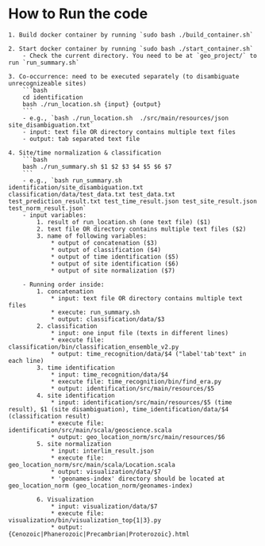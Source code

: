 # How to Run the code

	1. Build docker container by running `sudo bash ./build_container.sh`

	2. Start docker container by running `sudo bash ./start_container.sh`
		- Check the current directory. You need to be at `geo_project/` to run `run_summary.sh`

	3. Co-occurrence: need to be executed separately (to disambiguate unrecognizeable sites)
		```bash
		cd identification
		bash ./run_location.sh {input} {output}
		```
		- e.g., `bash ./run_location.sh  ./src/main/resources/json site_disambiguation.txt`
		- input: text file OR directory contains multiple text files
		- output: tab separated text file

	4. Site/time normalization & classification
		```bash
		bash ./run_summary.sh $1 $2 $3 $4 $5 $6 $7
		```
		- e.g., `bash run_summary.sh identification/site_disambiguation.txt classification/data/test_data.txt test_data.txt test_prediction_result.txt test_time_result.json test_site_result.json test_norm_result.json`
		- input variables: 
			1. result of run_location.sh (one text file) ($1)
			2. text file OR directory contains multiple text files ($2)
			3. name of following variables:
				* output of concatenation ($3)
				* output of classification ($4)
				* output of time identification ($5)
				* output of site identification ($6)
				* output of site normalization ($7)

		- Running order inside:
			1. concatenation
				* input: text file OR directory contains multiple text files
				* execute: run_summary.sh
				* output: classification/data/$3
			2. classification
				* input: one input file (texts in different lines) 
				* execute file: classification/bin/classification_ensemble_v2.py
				* output: time_recognition/data/$4 ("label'tab'text" in each line)
			3. time identification
				* input: time_recognition/data/$4
				* execute file: time_recognition/bin/find_era.py
				* output: identification/src/main/resources/$5
			4. site identification
				* input: identification/src/main/resources/$5 (time result), $1 (site disambiguation), time_identification/data/$4 (classification result)
				* execute file: identification/src/main/scala/geoscience.scala
				* output: geo_location_norm/src/main/resources/$6
			5. site normalization
				* input: interlim_result.json
				* execute file: geo_location_norm/src/main/scala/Location.scala
				* output: visualization/data/$7
				* 'geonames-index' directory should be located at geo_location_norm (geo_location_norm/geonames-index)

			6. Visualization
				* input: visualization/data/$7
				* execute file: visualization/bin/visualization_top{1|3}.py 
				* output: {Cenozoic|Phanerozoic|Precambrian|Proterozoic}.html
